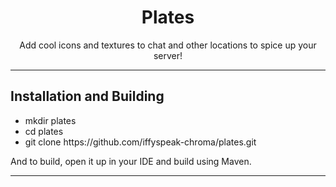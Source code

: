 <h1 align="center">Plates</h1>
<p align="center">Add cool icons and textures to chat and other locations to spice up your server!</p>
<hr>

<h2>Installation and Building</h2>
<ul>
<li>mkdir plates</li>
<li>cd plates</li>
<li>git clone https://github.com/iffyspeak-chroma/plates.git</li>
</ul>
<p>And to build, open it up in your IDE and build using Maven.</p>
<hr>